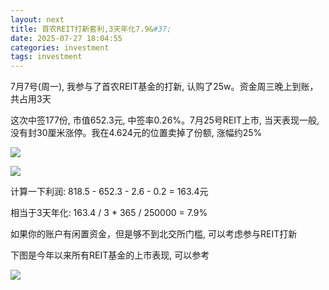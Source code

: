 ```yaml
---
layout: next
title: 首农REIT打新套利,3天年化7.9&#37;
date: 2025-07-27 18:04:55
categories: investment
tags: investment
---
```


7月7号(周一), 我参与了首农REIT基金的打新, 认购了25w。资金周三晚上到账，共占用3天

这次中签177份, 市值652.3元, 中签率0.26%。7月25号REIT上市, 当天表现一般, 没有封30厘米涨停。我在4.624元的位置卖掉了份额, 涨幅约25%

<!-- more -->

![](image1.jpg)

![](image2.jpg)

计算一下利润: 818.5 - 652.3 - 2.6 - 0.2 = 163.4元

相当于3天年化: 163.4 / 3 * 365 / 250000 = 7.9%

如果你的账户有闲置资金，但是够不到北交所门槛, 可以考虑参与REIT打新

下图是今年以来所有REIT基金的上市表现, 可以参考

![](image3.png)